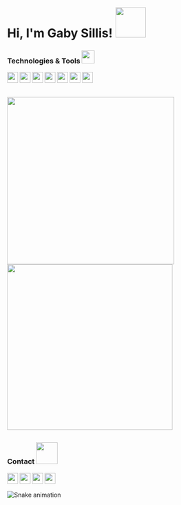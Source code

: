 

<h1> Hi, I'm Gaby Sillis! <img src="https://media.giphy.com/media/mTs11L9uuyGiI/giphy.gif" width="70"></h2>


<div>
 
### Technologies & Tools <img src="https://media.giphy.com/media/ZXwYyF6sUenEt3UDvZ/giphy.gif" width="30">
 
 <p align="left">
 <img src="https://img.shields.io/badge/-Swift-3D86DC?logo=swift&logoColor=white"  height="25">
 <img src="https://img.shields.io/badge/-iOS-3D86DC"  height="25">
 <img src="https://img.shields.io/badge/-Xcode-3D86DC?logo=xcode&logoColor=white"  height="25"> 
 <img src="https://img.shields.io/badge/-Git-3D86DC?logo=git&logoColor=white"  height="25"> 
 <img src="https://img.shields.io/badge/-Figma-3D86DC?logo=figma&logoColor=white"  height="25">
 <img src="https://img.shields.io/badge/-Adobe%20Lightroom-3D86DC?logo=adobe-lightroom&logoColor=white"  height="25">
 <img src="https://img.shields.io/badge/-Adobe%20Premiere-3D86DC?logo=adobe-premiere-pro&logoColor=white" height="25">

</div>

##

<div>
 
<p align="left">
<a href="https://github.com/gsillis">
<img  width="388cm" src="https://github-readme-stats.vercel.app/api?username=gsillis&show_icons=true&theme=tokyonight&include_all_commits=true&count_private=true"/> 
<img  width="384cm" src="https://github-readme-stats.vercel.app/api/top-langs/?username=gsillis&layout=compact&langs_count=7&theme=tokyonight"/>
</p>
</a>
</div>

  ##
  
 <div>
 
  ### Contact <img src="https://media.giphy.com/media/yTFemEJxmeW2YLOT6p/giphy.gif" width="50">
 
 <p>
 <a href="https://www.linkedin.com/in/gabrielasillis/" target="_blank"><img src="https://img.shields.io/badge/-Linkedin-3D86DC?logo=linkedin" height="25" target="_blank"></a> 
 <a href="https://gabsillis.medium.com" target="_blank"><img src="https://img.shields.io/badge/-Medium-3D86DC?logo=medium" height="25" target="_blank"></a> 
 <a href="https://www.behance.net/gsillis" target="_blank"><img src="https://img.shields.io/badge/-Behance-3D86DC?logo=behance" height="25" target="_blank"></a> 
 <a href="https://mail.google.com/mail/?view=cm&fs=1&to=sillisgabriela@gmail.com" target="_blank"><img src="https://img.shields.io/badge/-E--mail-3D86DC?logo=gmail&logoColor=white"  height="25" target="_blank"></a>
 </p>

 </div>
  
![Snake animation](https://github.com/gsillis/gsillis/blob/output/github-contribution-grid-snake.svg)
